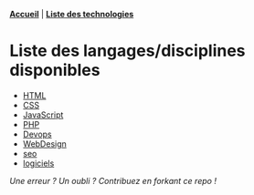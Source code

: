 **[Accueil](README.md)** | **[Liste des technologies](/cahier.md)**

# Liste des langages/disciplines disponibles

* [HTML](html/html.md)
* [CSS](css/css.md)
* [JavaScript](javascript/javascript.md)
* [PHP](php/php.md)
* [Devops](devops/devops.md)
* [WebDesign](webdesign/webdesign.md)
* [seo](seo/seo.md)
* [logiciels](logiciels/logiciels.md)





*Une erreur ? Un oubli ? Contribuez en forkant ce repo !*  
